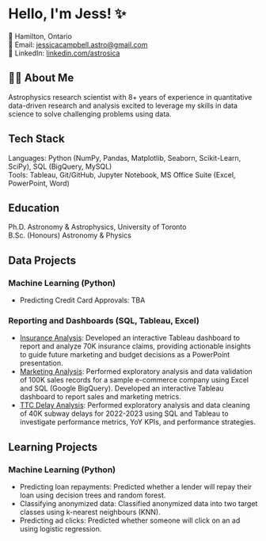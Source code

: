 # Hello, I'm Jess! ✨

📍 Hamilton, Ontario <br>
📧 Email: [jessicacampbell.astro@gmail.com](mailto:jessicacampbell.astro@gmail.com) <br>
🔗 LinkedIn: [linkedin.com/astrosica](https://www.linkedin.com/in/astrosica/)

## 👩‍💻 About Me
Astrophysics research scientist with 8+ years of experience in quantitative data-driven research and analysis excited to leverage my skills in data science to solve challenging problems using data.

## Tech Stack
Languages: Python (NumPy, Pandas, Matplotlib, Seaborn, Scikit-Learn, SciPy), SQL (BigQuery, MySQL) <br>
Tools: Tableau, Git/GitHub, Jupyter Notebook, MS Office Suite (Excel, PowerPoint, Word)

## Education
Ph.D. Astronomy & Astrophysics, University of Toronto<br>
B.Sc. (Honours) Astronomy & Physics

## Data Projects

### Machine Learning (Python)

* Predicting Credit Card Approvals: TBA

### Reporting and Dashboards (SQL, Tableau, Excel)

* [Insurance Analysis](https://github.com/astrosica/MedInsure_claims_analysis): Developed an interactive Tableau dashboard to report and analyze 70K insurance claims, providing actionable insights to guide future marketing and budget decisions as a PowerPoint presentation.
* [Marketing Analysis](https://github.com/astrosica/e-Electronics_sales_analysis): Performed exploratory analysis and data validation of 100K sales records for a sample e-commerce company using Excel and SQL (Google BigQuery). Developed an interactive Tableau dashboard to report sales and marketing metrics.
* [TTC Delay Analysis](https://github.com/astrosica/TTC_transportation_analysis): Performed exploratory analysis and data cleaning of 40K subway delays for 2022-2023 using SQL and Tableau to investigate performance metrics, YoY KPIs, and performance strategies.

## Learning Projects

### Machine Learning (Python)

* Predicting loan repayments: Predicted whether a lender will repay their loan using decision trees and random forest.
* Classifying anonymized data: Classified anonymized data into two target classes using k-nearest neighbours (KNN). 
* Predicting ad clicks: Predicted whether someone will click on an ad using logistic regression.
